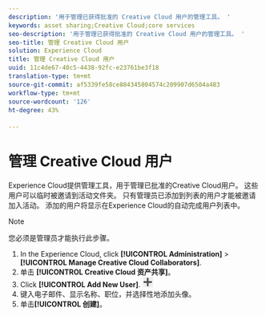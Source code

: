 ```yaml
---
description: '用于管理已获得批准的 Creative Cloud 用户的管理工具。 '
keywords: asset sharing;Creative Cloud;core services
seo-description: '用于管理已获得批准的 Creative Cloud 用户的管理工具。 '
seo-title: 管理 Creative Cloud 用户
solution: Experience Cloud
title: 管理 Creative Cloud 用户
uuid: 11c4de67-40c5-4438-92fc-e23761be3f18
translation-type: tm+mt
source-git-commit: af5339fe58ce884345804574c209907d6504a483
workflow-type: tm+mt
source-wordcount: '126'
ht-degree: 43%

---
```



# 管理 Creative Cloud 用户

Experience Cloud提供管理工具，用于管理已批准的Creative Cloud用户。 这些用户可以临时被邀请到活动文件夹。 只有管理员已添加到列表的用户才能被邀请加入活动。 添加的用户将显示在Experience Cloud的自动完成用户列表中。

>[!NOTE]
>
>您必须是管理员才能执行此步骤。

1. In the Experience Cloud, click **[!UICONTROL Administration]** > **[!UICONTROL Manage Creative Cloud Collaborators]**.
1. 单击 **[!UICONTROL Creative Cloud 资产共享]**。
1. Click **[!UICONTROL Add New User]**.  ![](assets/mac_add_icon.png)
1. 键入电子邮件、显示名称、职位，并选择性地添加头像。
1. 单击&#x200B;**[!UICONTROL 创建]**。
